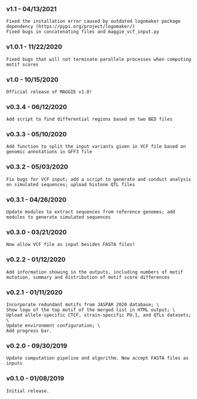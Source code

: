 ### v1.1 - 04/13/2021
    Fixed the installation error caused by outdated logomaker package dependency (https://pypi.org/project/logomaker/)
    Fixed bugs in concatenating files and maggie_vcf_input.py
### v1.0.1 - 11/22/2020
    Fixed bugs that will not terminate parallele processes when computing motif scores
### v1.0 - 10/15/2020
    Official release of MAGGIE v1.0!
### v0.3.4 - 06/12/2020
    Add script to find differential regions based on two BED files
### v0.3.3 - 05/10/2020
    Add function to split the input variants given in VCF file based on genomic annotations in GFF3 file
### v0.3.2 - 05/03/2020
    Fix bugs for VCF input; add a script to generate and conduct analysis on simulated sequences; upload histone QTL files
### v0.3.1 - 04/26/2020
    Update modules to extract sequences from reference genomes; add modules to generate simulated sequences
### v0.3.0 - 03/21/2020
    Now allow VCF file as input besides FASTA files!
### v0.2.2 - 01/12/2020
    Add information showing in the outputs, including numbers of motif mutation, summary and distribution of motif score differences
### v0.2.1 - 01/11/2020
    Incorporate redundant motifs from JASPAR 2020 database; \
    Show logo of the top motif of the merged list in HTML output; \
    Upload allele-specific CTCF, strain-specific PU.1, and QTLs datasets; \
    Update environment configuration; \
    Add progress bar.
### v0.2.0 - 09/30/2019
    Update computation pipeline and algorithm. Now accept FASTA files as inputs
### v0.1.0 - 01/08/2019
    Initial release.
